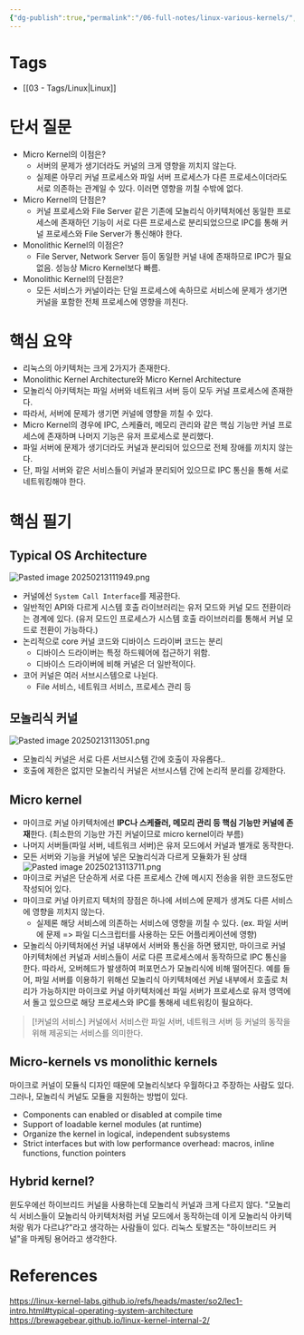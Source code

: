```yaml
---
{"dg-publish":true,"permalink":"/06-full-notes/linux-various-kernels/","noteIcon":""}
---
```


# Tags
- [[03 - Tags/Linux\|Linux]]
# 단서 질문
- Micro Kernel의 이점은?
	- 서버의 문제가 생기더라도 커널의 크게 영향을 끼치지 않는다.
	- 실제론 아무리 커널 프로세스와 파일 서버 프로세스가 다른 프로세스이더라도 서로 의존하는 관계일 수 있다. 이러면 영향을 끼칠 수밖에 없다.
- Micro Kernel의 단점은?
	- 커널 프로세스와 File Server 같은 기존에 모놀리식 아키텍처에선 동일한 프로세스에 존재하던 기능이 서로 다른 프로세스로 분리되었으므로 IPC를 통해 커널 프로세스와 File Server가 통신해야 한다.
- Monolithic Kernel의 이점은?
	- File Server, Network Server 등이 동일한 커널 내에 존재하므로 IPC가 필요 없음. 성능상 Micro Kernel보다 빠름.
- Monolithic Kernel의 단점은?
	- 모든 서비스가 커널이라는 단일 프로세스에 속하므로 서비스에 문제가 생기면 커널을 포함한 전체 프로세스에 영향을 끼친다.
# 핵심 요약
- 리눅스의 아키텍처는 크게 2가지가 존재한다.
- Monolithic Kernel Architecture와 Micro Kernel Architecture
- 모놀리식 아키텍처는 파일 서버와 네트워크 서버 등이 모두 커널 프로세스에 존재한다.
- 따라서, 서버에 문제가 생기면 커널에 영향을 끼칠 수 있다.
- Micro Kernel의 경우에 IPC, 스케쥴러, 메모리 관리와 같은 핵심 기능만 커널 프로세스에 존재하며 나머지 기능은 유저 프로세스로 분리했다.
- 파일 서버에 문제가 생기더라도 커널과 분리되어 있으므로 전체 장애를 끼치지 않는다.
- 단, 파일 서버와 같은 서비스들이 커널과 분리되어 있으므로 IPC 통신을 통해 서로 네트워킹해야 한다.
# 핵심 필기
## Typical OS Architecture
![Pasted image 20250213111949.png](/img/user/image/Pasted%20image%2020250213111949.png)
- 커널에선 `System Call Interface`를 제공한다.
- 일반적인 API와 다르게 시스템 호출 라이브러리는 유저 모드와 커널 모드 전환이라는 경계에 있다. (유저 모드인 프로세스가 시스템 호출 라이브러리를 통해서 커널 모드로 전환이 가능하다.)
- 논리적으로 core 커널 코드와 디바이스 드라이버 코드는 분리
	- 디바이스 드라이버는 특정 하드웨어에 접근하기 위함.
	- 디바이스 드라이버에 비해 커널은 더 일반적이다.
- 코어 커널은 여러 서브시스템으로 나뉜다.
	- File 서비스, 네트워크 서비스, 프로세스 관리 등
## 모놀리식 커널
![Pasted image 20250213113051.png](/img/user/image/Pasted%20image%2020250213113051.png)
- 모놀리식 커널은 서로 다른 서브시스템 간에 호출이 자유롭다..
- 호출에 제한은 없지만 모놀리식 커널은 서브시스템 간에 논리적 분리를 강제한다.
## Micro kernel
- 마이크로 커널 아키텍처에선 **IPC나 스케쥴러, 메모리 관리 등 핵심 기능만 커널에 존재**한다. (최소한의 기능만 가진 커널이므로 micro kernel이라 부름)
- 나머지 서버들(파일 서버, 네트워크 서버)은 유저 모드에서 커널과 별개로 동작한다. 
- 모든 서버와 기능을 커널에 넣은 모놀리식과 다르게 모듈화가 된 상태
![Pasted image 20250213113711.png](/img/user/image/Pasted%20image%2020250213113711.png)
- 마이크로 커널은 단순하게 서로 다른 프로세스 간에 메시지 전송을 위한 코드정도만 작성되어 있다.
- 마이크로 커널 아키르지 텍처의 장점은 하나에 서비스에 문제가 생겨도 다른 서비스에 영향을 끼치지 않는다.
	- 실제론 해당 서비스에 의존하는 서비스에  영향을 끼칠 수 있다. (ex. 파일 서버에 문제 => 파일 디스크립터를 사용하는 모든 어플리케이션에 영향)
- 모놀리식 아키텍처에선 커널 내부에서 서버와 통신을 하면 됐지만, 마이크로 커널 아키텍처에선 커널과 서비스들이 서로 다른 프로세스에서 동작하므로 IPC 통신을 한다. 따라서, 오버헤드가 발생하여 퍼포먼스가 모놀리식에 비해 떨어진다. 예를 들어, 파일 서버를 이용하기 위해선 모놀리식 아키텍처에선 커널 내부에서 호출로 처리가 가능하지만 마이크로 커널 아키텍처에선 파일 서버가 프로세스로 유저 영역에서 돌고 있으므로 해당 프로세스와 IPC를 통해세 네트워킹이 필요하다.
> [!커널의 서비스]
> 커널에서 서비스란 파일 서버, 네트워크 서버 등 커널의 동작을 위해 제공되는 서비스를 의미한다.
## Micro-kernels vs monolithic kernels
마이크로 커널이 모듈식 디자인 때문에 모놀리식보다 우월하다고 주장하는 사람도 있다. 그러나, 모놀리식 커널도 모듈을 지원하는 방법이 있다.
- Components can enabled or disabled at compile time
- Support of loadable kernel modules (at runtime)
- Organize the kernel in logical, independent subsystems
- Strict interfaces but with low performance overhead: macros, inline functions, function pointers
## Hybrid kernel?
윈도우에선 하이브리드 커널을 사용하는데 모놀리식 커널과 크게 다르지 않다. "모놀리식 서비스들이 모놀리식 아키텍처처럼 커널 모드에서 동작하는데 이게 모놀리식 아키텍처랑 뭐가 다르냐?"라고 생각하는 사람들이 있다.
리눅스 토발즈는 "하이브리드 커널"을 마케팅 용어라고 생각한다.
# References
https://linux-kernel-labs.github.io/refs/heads/master/so2/lec1-intro.html#typical-operating-system-architecture
https://brewagebear.github.io/linux-kernel-internal-2/